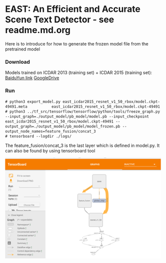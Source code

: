 # EAST: An Efficient and Accurate Scene Text Detector - see readme.md.org

Here is to introduce for how to generate the frozen model file from the pretrained model
 
 ### Download
   Models trained on ICDAR 2013 (training set) + ICDAR 2015 (training set): [BaiduYun link](http://pan.baidu.com/s/1jHWDrYQ) [GoogleDrive](https://drive.google.com/open?id=0B3APw5BZJ67ETHNPaU9xUkVoV0U)


 ### Run
    # python3 export_model.py east_icdar2015_resnet_v1_50_rbox/model.ckpt-49491.meta           east_icdar2015_resnet_v1_50_rbox/model.ckpt-49491
    # python3 ../tf_src/tensorflow/tensorflow/python/tools/freeze_graph.py --input_graph=./output_model/pb_model/model.pb --input_checkpoint east_icdar2015_resnet_v1_50_rbox/model.ckpt-49491 --output_graph=./output_model/pb_model/model_frozen.pb --output_node_names=feature_fusion/concat_3
    # tensorboard --logdir ./logs/
 The feature_fusion/concat_3 is the last layer which is defined in model.py.
 It can also be found by using tensorboard tool
     
 ![Tensorboard](tensorboard.png)

